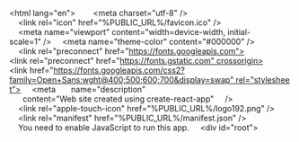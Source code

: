 <!DOCTYPE html> 
 <html lang="en"> 
   <head> 
     <meta charset="utf-8" /> 
     <link rel="icon" href="%PUBLIC_URL%/favicon.ico" /> 
     <meta name="viewport" content="width=device-width, initial-scale=1" /> 
     <meta name="theme-color" content="#000000" /> 
     <link rel="preconnect" href="https://fonts.googleapis.com"> 
 <link rel="preconnect" href="https://fonts.gstatic.com" crossorigin> 
 <link href="https://fonts.googleapis.com/css2?family=Open+Sans:wght@400;500;600;700&display=swap" rel="stylesheet"> 
     <meta 
       name="description" 
       content="Web site created using create-react-app" 
     /> 
     <link rel="apple-touch-icon" href="%PUBLIC_URL%/logo192.png" /> 
     <link rel="manifest" href="%PUBLIC_URL%/manifest.json" /> 
     <title>React App</title> 
   </head> 
   <body> 
     <noscript>You need to enable JavaScript to run this app.</noscript> 
     <div id="root"></div> 
   </body> 
 </html>
